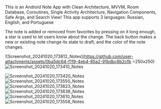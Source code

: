 This is an Android Note App with Clean Architecture, MVVM, Room Database, Coroutines, Single Activity Architecture, Navigation Components, Safe Args, and Search View!
This app supports 3 languages: Russian, English, and Portuguese

The note is added or removed from favorites by pressing on it long enough, a star is used to let users know about the change. The back button makes a new or existing note change its state to draft, and the color of the note changes.


![Screenshot_20241020_173812_Notes](https://github.com/user-attachments/assets/0ba5dc64-f119-4eb4-85a2-91bdbc8b2cfb =250x250) 
![Screenshot_20241020_173410_Notes](https://github.com/user-attachments/assets/18bbe92e-028b-4cdc-9218-fd73a200fac2)

![Screenshot_20241020_173420_Notes](https://github.com/user-attachments/assets/ddc6ebed-c613-4843-95d2-71c8177280a6)
![Screenshot_20241020_173550_Notes](https://github.com/user-attachments/assets/59cdc916-d80f-40cb-b141-761a7dd0645c)
![Screenshot_20241020_173623_Notes](https://github.com/user-attachments/assets/24be3fb9-d766-49ae-9de0-05fa2b70e576)
![Screenshot_20241020_173638_Notes](https://github.com/user-attachments/assets/27e42e14-e024-4d1f-8d11-206aaa11234c)
![Screenshot_20241020_173610_Notes](https://github.com/user-attachments/assets/731563e3-ac28-466b-ae14-67097a3f2a39)
![Screenshot_20241020_173558_Notes](https://github.com/user-attachments/assets/aaeeda78-c766-4fe5-9b39-aa066907ac9f)
